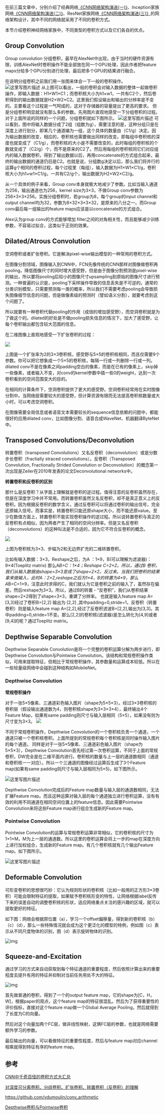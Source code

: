 在前三篇文章中，分别介绍了经典网络[《CNN网络架构演进(一)》](https://mp.weixin.qq.com/s/N1v_VqfWFS8mKjPGo5gtaw)、Inception家族网络[《CNN网络架构演进(二)》](https://mp.weixin.qq.com/s/6-eTDDzZyWuzI0ves5qjZw)、ResNet家族网络[《CNN网络架构演进(三)》](https://mp.weixin.qq.com/s/M3CgfyjeOtOfecqwJvSrAg)的网络架构设计，其中不同的网络就采用了不同的卷积方式。

本节介绍卷积神经网络家族中，不同类型的卷积方式以及它们各自的优点。

## Group Convolution

Group convolution 分组卷积，最早在AlexNet中出现，由于当时的硬件资源有限，训练AlexNet时卷积操作不能全部放在同一个GPU处理，因此作者把feature maps分给多个GPU分别进行处理，最后把多个GPU的结果进行融合。

在说明分组卷积之前我们用一张图来体会一下一般的卷积操作。 
 ![这里写图片描述](imgs/group_conv_1.png) 
 从上图可以看出，一般的卷积会对输入数据的整体一起做卷积操作，即输入数据：H1×W1×C1；而卷积核大小为h1×w1，一共有C2个，然后卷积得到的输出数据就是H2×W2×C2。这里我们假设输出和输出的分辨率是不变的。主要看这个过程是一气呵成的，这对于存储器的容量提出了更高的要求。 
 但是分组卷积明显就没有那么多的参数。先用图片直观地感受一下分组卷积的过程。对于上面所说的同样的一个问题，分组卷积就如下图所示。 
 ![这里写图片描述](imgs/group_conv_2.png) 
可以看到，图中将输入数据分成了2组（组数为g），需要注意的是，这种分组只是在深度上进行划分，即某几个通道编为一组，这个具体的数量由（C1/g）决定。因为输出数据的改变，相应的，卷积核也需要做出同样的改变。即每组中卷积核的深度也就变成了（C1/g），而卷积核的大小是不需要改变的，此时每组的卷积核的个数就变成了（C2/g）个，而不是原来的C2了。然后用每组的卷积核同它们对应组内的输入数据卷积，得到了输出数据以后，再用concatenate的方式组合起来，最终的输出数据的通道仍旧是C2。也就是说，分组数g决定以后，那么我们将并行的运算g个相同的卷积过程，每个过程里（每组），输入数据为H1×W1×C1/g，卷积核大小为h1×w1×C1/g，一共有C2/g个，输出数据为H2×W2×C2/g。

从一个具体的例子来看，Group conv本身就极大地减少了参数。比如当输入通道为256，输出通道也为256，kernel size为3×3，不做Group conv参数为256×3×3×256。实施分组卷积时，若group为8，每个group的input channel和output channel均为32，参数为8×32×3×3×32，是原来的八分之一。而Group conv最后每一组输出的feature maps应该是以concatenate的方式组合。 

Alex认为group conv的方式能够增加 filter之间的对角相关性，而且能够减少训练参数，不容易过拟合，这类似于正则的效果。

## Dilated/Atrous Convolution

空洞卷积或者扩张卷积。它是解决pixel-wise输出模型的一种常用的卷积方式。

在图像分割领域，图像输入到CNN中，FCN先像传统的CNN那样对图像做卷积再pooling，降低图像尺寸的同时增大感受野，但是由于图像分割预测是pixel-wise的输出，所以要将pooling后较小的图像尺寸upsampling到原始的图像尺寸进行预测。一种普遍的认识是，pooling下采样操作导致的信息丢失是不可逆的。通常的分类识别模型，只需要预测每一类的概率，所以我们不需要考虑pooling会导致损失图像细节信息的问题，但是做像素级的预测时（譬如语义分割），就要考虑到这个问题了。

所以就要有一种卷积代替pooling的作用（成倍的增加感受野），而空洞卷积就是为了做这个的。dilated的好处是不做pooling损失信息的情况下，加大了感受野，让每个卷积输出都包含较大范围的信息。

在二维图像上直观地感受一下扩张卷积的过程：

![](imgs/dilation.gif)

上图是一个扩张率为2的3×3卷积核，感受野与5×5的卷积核相同，而且仅需要9个参数。你可以把它想象成一个5×5的卷积核，每隔一行或一列删除一行或一列。dilated conv不是在像素之间padding空白的像素，而是在已有的像素上，skip掉一些像素，或者输入不变，对conv的kernel参数中插一些0的weight，达到一次卷积看到的空间范围变大的目的。 

在相同的计算条件下，空洞卷积提供了更大的感受野。空洞卷积经常用在实时图像分割中。当网络层需要较大的感受野，但计算资源有限而无法提高卷积核数量或大小时，可以考虑空洞卷积。

在图像需要全局信息或者语音文本需要较长的sequence信息依赖的问题中，都能很好的应用dilated conv，比如图像分割、语音合成WaveNet、机器翻译ByteNet中。

## Transposed Convolutions/Deconvolution

转置卷积（transposed Convolutions）又名反卷积（deconvolution）或是分数步长卷积（fractially straced convolutions）。反卷积（Transposed Convolution, Fractionally Strided Convolution or Deconvolution）的概念第一次出现是Zeiler在2010年发表的论文Deconvolutional networks中。

**转置卷积和反卷积的区别**

那什么是反卷积？从字面上理解就是卷积的逆过程。值得注意的反卷积虽然存在，但是在深度学习中并不常用。而转置卷积虽然又名反卷积，却不是真正意义上的反卷积。因为根据反卷积的数学含义，通过反卷积可以将通过卷积的输出信号，完全还原输入信号。而事实是，转置卷积只能还原shape大小，而不能还原value。至少在数值方面上，转置卷积不能实现卷积操作的逆过程。所以说转置卷积与真正的反卷积有点相似，因为两者产生了相同的空间分辨率。但是又名反卷积（deconvolutions）的这种叫法是不合适的，因为它不符合反卷积的概念。

![](imgs/no_padding_no_strides_transposed.gif)

上图为卷积核为3×3、步幅为2和无边界扩充的二维转置卷积。

比如有输入数据：3×3，Reshape之后，为A ：1×9，B(可以理解为滤波器)：9×4(Toeplitz matrix) 那么A*B=C：1×4；Reshape C=2×2。所以，通过B 卷积，我们从输入数据由shape=3×3变成了shape=2×2。反过来。当我们把卷积的结果拿来做输入，此时A：2×2,reshape之后为1×4，B的转置为4×9，那么A*B=C=1×9，注意此时求得的C，我们就认为它是卷积之前的输入了，虽然存在偏差。然后reshape为3×3。所以，通过B的转置 - “反卷积”，我们从卷积结果shape=2×2得到了shape=3×3，重建了分辨率。 
也就是输入feature map A=[3,3]经过了卷积B=[2,2]  输出为 [2,2] ,其中padding=0,stride=1，反卷积（转置卷积）则是输入feature map A=[2,2],经过了反卷积滤波B=[2,2],输出为[3,3]。其中padding=0,stride=1不变。那么[2,2]的卷积核(滤波器)是怎么转化为[4,9]或者[9,4]的呢？通过Toeplitz matrix。 

## Depthwise Separable Convolution

Depthwise Separable Convolution是将一个完整的卷积运算分解为两步进行，即Depthwise Convolution与Pointwise Convolution。该结构和常规卷积操作类似，可用来提取特征，但相比于常规卷积操作，其参数量和运算成本较低。所以在一些轻量级网络中会碰到这种结构如MobileNet。

### Depthwise Convolution

**常规卷积操作**

对于一张5×5像素、三通道彩色输入图片（shape为5×5×3）。经过3×3卷积核的卷积层（假设输出通道数为4，则卷积核shape为3×3×3×4），最终输出4个Feature Map，如果有same padding则尺寸与输入层相同（5×5），如果没有则为尺寸变为3×3。 
 ![](imgs/depthwise_conv_1.png)

不同于常规卷积操作，Depthwise Convolution的一个卷积核负责一个通道，一个通道只被一个卷积核卷积。上面所提到的常规卷积每个卷积核是同时操作输入图片的每个通道。 
 同样是对于一张5×5像素、三通道彩色输入图片（shape为5×5×3），Depthwise Convolution首先经过第一次卷积运算，不同于上面的常规卷积，DW完全是在二维平面内进行。卷积核的数量与上一层的通道数相同（通道和卷积核一一对应）。所以一个三通道的图像经过运算后生成了3个Feature map(如果有same padding则尺寸与输入层相同为5×5)，如下图所示。 

![这里写图片描述](imgs/depthwise_conv_2.png)

 Depthwise Convolution完成后的Feature map数量与输入层的通道数相同，无法扩展Feature map。而且这种运算对输入层的每个通道独立进行卷积运算，没有有效的利用不同通道在相同空间位置上的feature信息。因此需要Pointwise Convolution来将这些Feature map进行组合生成新的Feature map。

### Pointwise Convolution

Pointwise Convolution的运算与常规卷积运算非常相似，它的卷积核的尺寸为 1×1×M，M为上一层的通道数。所以这里的卷积运算会将上一步的map在深度方向上进行加权组合，生成新的Feature map。有几个卷积核就有几个输出Feature map。如下图所示。 

![这里写图片描述](imgs/depthwise_conv_3.png)



## Deformable Convolution

可形变卷积的思想很巧妙：它认为规则形状的卷积核（比如一般用的正方形3*3卷积）可能会限制特征的提取，如果赋予卷积核形变的特性，让网络根据label反传下来的误差自动的调整卷积核的形状，适应网络重点关注的感兴趣的区域，就可以提取更好的特征。

如下图：网络会根据原位置（a），学习一个offset偏移量，得到新的卷积核（b）（c）（d），那么一些特殊情况就会成为这个更泛化的模型的特例，例如图（c）表示从不同尺度物体的识别，图（d）表示旋转物体的识别。

![img](https://pic3.zhimg.com/80/v2-f267a0fa74c414dfc6ecf9e3124e0f4b_hd.jpg)

## Squeeze-and-Excitation

通过学习的方式来自动获取到每个特征通道的重要程度，然后依照计算出来的重要程度去提升有用的特征并抑制对当前任务用处不大的特征。

![img](https://pic3.zhimg.com/80/v2-4b785d7a5c77f68043740bdc088bb80e_hd.jpg)

首先做普通的卷积，得到了一个的output feature map，它的shape为[C，H，W]，根据paper的观点，这个feature map的特征很混乱。然后为了获得重要性的评价指标，直接对这个feature map做一个Global Average Pooling，然后就得到了长度为C的向量。

然后对这个向量加两个FC层，做非线性映射，这俩FC层的参数，也就是网络需要额外学习的参数。

最后输出的向量，可以看做特征的重要性程度，然后与feature map对应channel相乘就得到特征有序的feature map。

## 参考

[CNN中千奇百怪的卷积方式大汇总](https://zhuanlan.zhihu.com/p/29367273)

[对深度可分离卷积、分组卷积、扩张卷积、转置卷积（反卷积）的理解](https://blog.csdn.net/Chaolei3/article/details/79374563)

https://github.com/vdumoulin/conv_arithmetic

[Depthwise卷积与Pointwise卷积](https://blog.csdn.net/tintinetmilou/article/details/81607721)